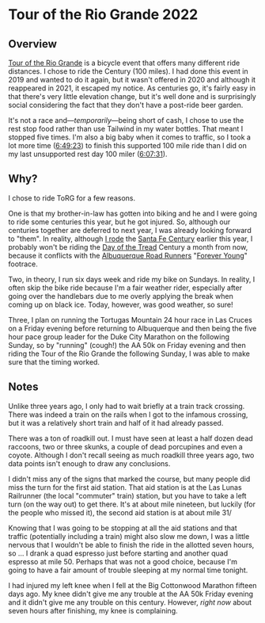 # Tour of the Rio Grande 2022

## Overview

[Tour of the Rio Grande](https://www.torgbc.com/) is a bicycle event
that offers many different ride distances.  I chose to ride the
Century (100 miles). I had done this event in 2019 and wanted to do it
again, but it wasn't offered in 2020 and although it reappeared in
2021, it escaped my notice.  As centuries go, it's fairly easy in that
there's very little elevation change, but it's well done and is
surprisingly social considering the fact that they don't have a
post-ride beer garden.

It's not a race and&mdash;_temporarily_&mdash;being short of cash, I
chose to use the rest stop food rather than use Tailwind in my water
bottles.  That meant I stopped five times.  I'm also a big baby when
it comes to traffic, so I took a lot more time
([6:49:23](https://www.strava.com/activities/7867294235)) to finish
this supported 100 mile ride than I did on my last unsupported rest
day 100 miler
([6:07:31](https://www.strava.com/activities/7298799302)).

## Why?

I chose to ride ToRG for a few reasons. 

One is that my brother-in-law has gotten into biking and he and I were
going to ride some centuries this year, but he got injured. So,
although our centuries together are deferred to next year, I was
already looking forward to "them".  In reality, although [I
rode](https://www.strava.com/activities/7187704802) the [Santa Fe
Century](https://www.santafecentury.com/) earlier this year, I
probably won't be riding the [Day of the
Tread](https://dayofthetread.com/) Century a month from now, because
it conflicts with the [Albuquerque Road
Runners](https://www.abqroadrunners.com/) "[Forever
Young](https://www.abqroadrunners.com/forever-young-run.html)"
footrace.

Two, in theory, I run six days week and ride my bike on Sundays.  In
reality, I often skip the bike ride because I'm a fair weather rider,
especially after going over the handlebars due to me overly applying
the break when coming up on black ice.  Today, however, was good weather,
so sure!

Three, I plan on running the Tortugas Mountain 24 hour race in Las
Cruces on a Friday evening before returning to Albuquerque and then
being the five hour pace group leader for the Duke City Marathon on
the following Sunday, so by "running" (cough!) the AA 50k on Friday
evening and then riding the Tour of the Rio Grande the following
Sunday, I was able to make sure that the timing worked.

## Notes

Unlike three years ago, I only had to wait briefly at a train track crossing.
There was indeed a train on the rails when I got to the infamous crossing,
but it was a relatively short train and half of it had already passed.

There was a ton of roadkill out.  I must have seen at least a half
dozen dead raccoons, two or three skunks, a couple of dead porcupines
and even a coyote.  Although I don't recall seeing as much roadkill
three years ago, two data points isn't enough to draw any conclusions.

I didn't miss any of the signs that marked the course, but many people
did miss the turn for the first aid station.  That aid station is at
the Las Lunas Railrunner (the local "commuter" train) station, but you
have to take a left turn (on the way out) to get there.  It's at about
mile nineteen, but luckily (for the people who missed it), the second
aid station is at about mile 31/

Knowing that I was going to be stopping at all the aid stations and
that traffic (potentially including a train) might also slow me down,
I was a little nervous that I wouldn't be able to finish the ride in
the allotted seven hours, so &hellip; I drank a quad espresso just
before starting and another quad espresso at mile 50.  Perhaps that
was not a good choice, because I'm going to have a fair amount of
trouble sleeping at my normal time tonight.

I had injured my left knee when I fell at the Big Cottonwood Marathon
fifteen days ago.  My knee didn't give me any trouble at the AA 50k
Friday evening and it didn't give me any trouble on this century.
However, _right now_ about seven hours after finishing, my knee is
complaining.
